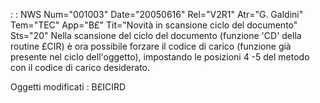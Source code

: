  :  : NWS Num="001003" Date="20050616" Rel="V2R1" Atr="G. Galdini" Tem="TEC" App="B£" Tit="Novità in scansione ciclo del documento" Sts="20"
Nella scansione del ciclo del documento (funzione 'CD' della routine £CIR) è ora possibile forzare
il codice di carico (funzione già presente nel ciclo dell'oggetto), impostando le posizioni 4 -5 del
metodo con il codice di carico desiderato.

Oggetti modificati :  B£ICIRD
